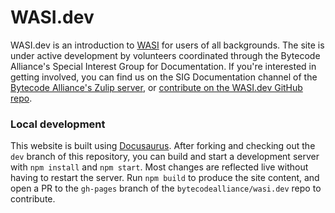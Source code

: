 # WASI.dev

WASI.dev is an introduction to [WASI](https://github.com/WebAssembly/WASI/tree/main) for users of all backgrounds. The site is under active development by volunteers coordinated through the Bytecode Alliance's Special Interest Group for Documentation. If you're interested in getting involved, you can find us on the SIG Documentation channel of the [Bytecode Alliance's Zulip server](https://bytecodealliance.zulipchat.com/), or [contribute on the WASI.dev GitHub repo](https://github.com/bytecodealliance/wasi.dev).

### Local development

This website is built using [Docusaurus](https://docusaurus.io/). After forking and checking out the `dev` branch of this repository, you can build and start a development server with `npm install` and `npm start`. Most changes are reflected live without having to restart the server. Run `npm build` to produce the site content, and open a PR to the `gh-pages` branch of the `bytecodealliance/wasi.dev` repo to contribute.


